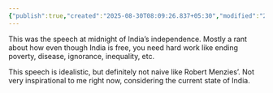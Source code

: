 ```yaml
---
{"publish":true,"created":"2025-08-30T08:09:26.837+05:30","modified":"2025-08-30T08:09:26.837+05:30","cssclasses":""}
---
```



This was the speech at midnight of India’s independence. Mostly a rant about how even though India is free, you need hard work like ending poverty, disease, ignorance, inequality, etc.

This speech is idealistic, but definitely not naive like Robert Menzies’. Not very inspirational to me right now, considering the current state of India.
